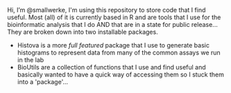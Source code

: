 Hi, I’m @smallwerke, I'm using this repository to store code that I find useful. Most (all) of it is currently based in R and are tools that I use for the bioinformatic analysis that I do AND that are in a state for public release... They are broken down into two installable packages.

- Histova is a more *full featured* package that I use to generate basic histograms to represent data from many of the common assays we run in the lab
- BioUtils are a collection of functions that I use and find useful and basically wanted to have a quick way of accessing them so I stuck them into a 'package'...
